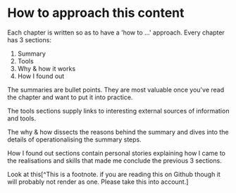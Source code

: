 # How to approach this content

Each chapter is written so as to have a 'how to ...' approach. Every chapter has 3 sections:

1. Summary
2. Tools
3. Why & how it works
4. How I found out

The summaries are bullet points. They are most valuable once you've read the chapter and want to put it into practice.

The tools sections supply links to interesting external sources of information and tools.

The why & how dissects the reasons behind the summary and dives into the details of operationalising the summary steps.

How I found out sections contain personal stories explaining how I came to the realisations and skills that made me conclude the previous 3 sections.

Look at this[^This is a footnote. if you are reading this on Github though it will probably not render as one. Please take this into account.]